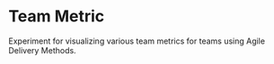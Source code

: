 # Team Metric

Experiment for visualizing various team metrics for teams using Agile Delivery Methods.
